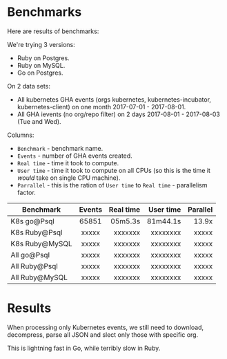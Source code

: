# Benchmarks

Here are results of benchmarks:

We're trying 3 versions:
- Ruby on Postgres.
- Ruby on MySQL.
- Go on Postgres.

On 2 data sets:
- All kubernetes GHA events (orgs kubernetes, kubernetes-incubator, kubernetes-client) on one month 2017-07-01 - 2017-08-01.
- All GHA ievents (no org/repo filter) on 2 days 2017-08-01 - 2017-08-03 (Tue and Wed).

Columns:
- `Benchmark` - benchmark name.
- `Events` - number of GHA events created.
- `Real time` - time it took to compute.
- `User time` - time it took to compute on all CPUs (so this is the time it *would* take on single CPU machine).
- `Parrallel` - this is the ration of `User time` to `Real time` - parallelism factor.

| Benchmark      | Events      | Real time | User time | Parallel |
|----------------|:-----------:|----------:|----------:|---------:|
| K8s go@Psql    | 65851       | 05m5.3s   | 81m44.1s  | 13.9x    |
| K8s Ruby@Psql  | xxxxx       | xxxxxxx   | xxxxxxxx  | xxxxx    |
| K8s Ruby@MySQL | xxxxx       | xxxxxxx   | xxxxxxxx  | xxxxx    |
| All go@Psql    | xxxxx       | xxxxxxx   | xxxxxxxx  | xxxxx    |
| All Ruby@Psql  | xxxxx       | xxxxxxx   | xxxxxxxx  | xxxxx    |
| All Ruby@MySQL | xxxxx       | xxxxxxx   | xxxxxxxx  | xxxxx    |

# Results

When processing only Kubernetes events, we still need to download, decompress, parse all JSON and slect only those with specific org.

This is lightning fast in Go, while terribly slow in Ruby.
